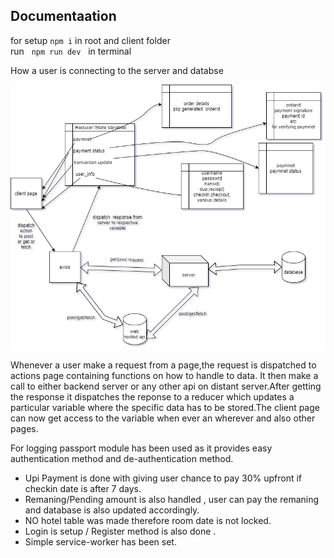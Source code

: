 ## Documentaation

for setup `npm i` in root and client folder<br/>
run &nbsp; `npm run dev` &nbsp; in terminal


How a user is connecting to the server and databse

![Alt text](https://github.com/moonstoper/files/blob/master/Untitled%20Diagram.png)

Whenever a user make a request from a page,the request is dispatched to  actions page containing functions on how to handle to data.
It then make a call to either backend server or any other api on distant server.After getting the response it dispatches the reponse to a 
reducer which updates a particular variable where the specific data has to be stored.The client page can now get access to the variable when ever an wherever and also other pages.

For logging passport module has been used as it provides easy authentication method and de-authentication method. 

- Upi Payment is done with giving user chance to pay 30% upfront if checkin date is after 7 days.
- Remaning/Pending amount is also handled , user can pay the remaning and database is also updated accordingly.
- NO hotel table was made therefore room date is not locked.
- Login is setup  /  Register method is also done .
- Simple service-worker has been set.